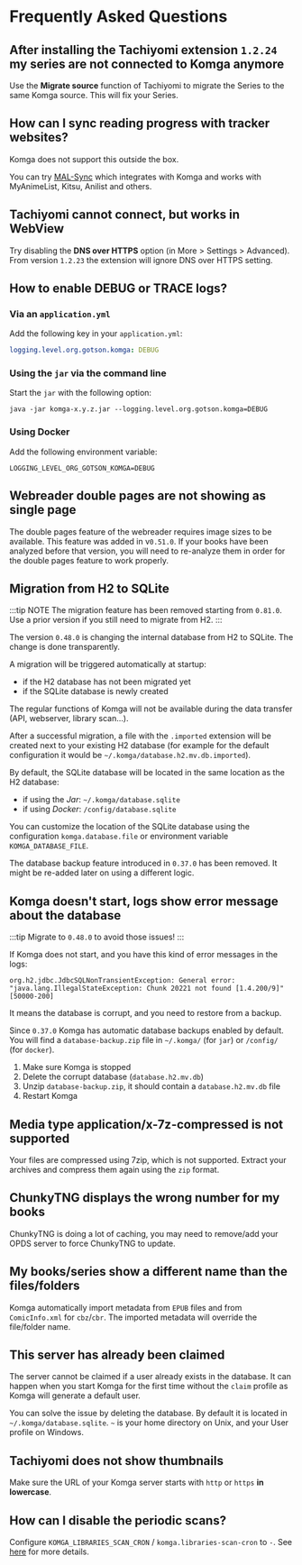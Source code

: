 # Frequently Asked Questions

## After installing the Tachiyomi extension `1.2.24` my series are not connected to Komga anymore

Use the __Migrate source__ function of Tachiyomi to migrate the Series to the same Komga source. This will fix your Series.

## How can I sync reading progress with tracker websites?

Komga does not support this outside the box.

You can try [MAL-Sync](https://github.com/MALSync/MALSync) which integrates with Komga and works with MyAnimeList, Kitsu, Anilist and others.

## Tachiyomi cannot connect, but works in WebView

Try disabling the __DNS over HTTPS__ option (in More > Settings > Advanced). From version `1.2.23` the extension will ignore DNS over HTTPS setting.

## How to enable DEBUG or TRACE logs?

### Via an `application.yml`

Add the following key in your `application.yml`:

```yaml
logging.level.org.gotson.komga: DEBUG
```

### Using the `jar` via the command line

Start the `jar` with the following option:

```shell script
java -jar komga-x.y.z.jar --logging.level.org.gotson.komga=DEBUG
```

### Using Docker

Add the following environment variable:

```shell script
LOGGING_LEVEL_ORG_GOTSON_KOMGA=DEBUG
```

## Webreader double pages are not showing as single page

The double pages feature of the webreader requires image sizes to be available. This feature was added in v`0.51.0`. If your books have been analyzed before that version, you will need to re-analyze them in order for the double pages feature to work properly.

## Migration from H2 to SQLite

:::tip NOTE
The migration feature has been removed starting from `0.81.0`. Use a prior version if you still need to migrate from H2.
:::

The version `0.48.0` is changing the internal database from H2 to SQLite. The change is done transparently.

A migration will be triggered automatically at startup:
- if the H2 database has not been migrated yet
- if the SQLite database is newly created

The regular functions of Komga will not be available during the data transfer (API, webserver, library scan…).

After a successful migration, a file with the `.imported` extension will be created next to your existing H2 database (for example for the default configuration it would be `~/.komga/database.h2.mv.db.imported`).

By default, the SQLite database will be located in the same location as the H2 database:
- if using the _Jar_: `~/.komga/database.sqlite`
- if using _Docker_: `/config/database.sqlite`

You can customize the location of the SQLite database using the configuration `komga.database.file` or environment variable `KOMGA_DATABASE_FILE`.

The database backup feature introduced in `0.37.0` has been removed. It might be re-added later on using a different logic.

## Komga doesn't start, logs show error message about the database

:::tip
Migrate to `0.48.0` to avoid those issues!
:::

If Komga does not start, and you have this kind of error messages in the logs:

```log
org.h2.jdbc.JdbcSQLNonTransientException: General error: "java.lang.IllegalStateException: Chunk 20221 not found [1.4.200/9]" [50000-200]
```

It means the database is corrupt, and you need to restore from a backup.

Since `0.37.0` Komga has automatic database backups enabled by default. You will find a `database-backup.zip` file in `~/.komga/` (for `jar`) or `/config/` (for `docker`).

1. Make sure Komga is stopped
2. Delete the corrupt database (`database.h2.mv.db`)
3. Unzip `database-backup.zip`, it should contain a `database.h2.mv.db` file
4. Restart Komga

## Media type application/x-7z-compressed is not supported

Your files are compressed using 7zip, which is not supported. Extract your archives and compress them again using the `zip` format.

## ChunkyTNG displays the wrong number for my books

ChunkyTNG is doing a lot of caching, you may need to remove/add your OPDS server to force ChunkyTNG to update.

## My books/series show a different name than the files/folders

Komga automatically import metadata from `EPUB` files and from `ComicInfo.xml` for `cbz`/`cbr`. The imported metadata will override the file/folder name.

## This server has already been claimed

The server cannot be claimed if a user already exists in the database. It can happen when you start Komga for the first time without the `claim` profile as Komga will generate a default user.

You can solve the issue by deleting the database. By default it is located in `~/.komga/database.sqlite`. `~` is your home directory on Unix, and your User profile on Windows.

## Tachiyomi does not show thumbnails

Make sure the URL of your Komga server starts with `http` or `https` **in lowercase**.

## How can I disable the periodic scans?

Configure `KOMGA_LIBRARIES_SCAN_CRON` / `komga.libraries-scan-cron` to `-`. See [here](/installation/configuration.md#komga-libraries-scan-cron-komga-libraries-scan-cron-cron) for more details.
